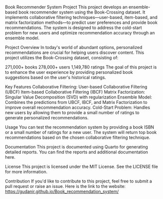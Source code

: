 Book Recommender System Project
This project develops an ensemble-based book recommender system using the Book-Crossing dataset. It implements collaborative filtering techniques—user-based, item-based, and matrix factorization methods—to predict user preferences and provide book recommendations. The system is designed to address the cold-start problem for new users and optimize recommendation accuracy through an ensemble model.

Project Overview
In today's world of abundant options, personalized recommendations are crucial for helping users discover content. This project utilizes the Book-Crossing dataset, consisting of:

271,000+ books
278,000+ users
1,149,780 ratings
The goal of this project is to enhance the user experience by providing personalized book suggestions based on the user's historical ratings.

Key Features
Collaborative Filtering:
User-based Collaborative Filtering (UBCF)
Item-based Collaborative Filtering (IBCF)
Matrix Factorization:
Singular Value Decomposition (SVD) with regularization
Ensemble Model: Combines the predictions from UBCF, IBCF, and Matrix Factorization to improve overall recommendation accuracy.
Cold-Start Problem: Handles new users by allowing them to provide a small number of ratings to generate personalized recommendations.

Usage
You can test the recommendation system by providing a book ISBN or a small number of ratings for a new user. The system will return top book recommendations based on the chosen collaborative filtering technique.

Documentation
This project is documented using Quarto for generating detailed reports. You can find the reports and additional documentation here.

License
This project is licensed under the MIT License. See the LICENSE file for more information.

Contribution
If you'd like to contribute to this project, feel free to submit a pull request or raise an issue.
Here is the link to the website: https://gudanir.github.io/Book_recommendation_system/
